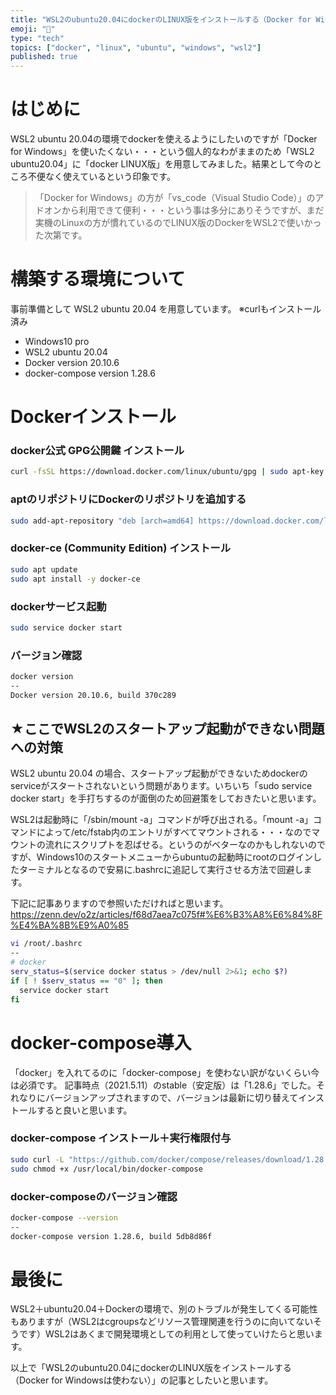 ```yaml
---
title: "WSL2のubuntu20.04にdockerのLINUX版をインストールする（Docker for Windowsは使わない）"
emoji: "🔖"
type: "tech"
topics: ["docker", "linux", "ubuntu", "windows", "wsl2"]
published: true
---
```


# はじめに
WSL2 ubuntu 20.04の環境でdockerを使えるようにしたいのですが「Docker for Windows」を使いたくない・・・という個人的なわがままのため「WSL2 ubuntu20.04」に「docker LINUX版」を用意してみました。結果として今のところ不便なく使えているという印象です。
>「Docker for Windows」の方が「vs_code（Visual Studio Code）」のアドオンから利用できて便利・・・という事は多分にありそうですが、まだ実機のLinuxの方が慣れているのでLINUX版のDockerをWSL2で使いかった次第です。
# 構築する環境について
事前準備として WSL2 ubuntu 20.04 を用意しています。
※curlもインストール済み
- Windows10 pro
- WSL2 ubuntu 20.04
- Docker version 20.10.6
- docker-compose version 1.28.6
# Dockerインストール
### docker公式 GPG公開鍵 インストール
```bash
curl -fsSL https://download.docker.com/linux/ubuntu/gpg | sudo apt-key add -
```
### aptのリポジトリにDockerのリポジトリを追加する
```bash
sudo add-apt-repository "deb [arch=amd64] https://download.docker.com/linux/ubuntu focal stable"
```
### docker-ce (Community Edition) インストール
```bash
sudo apt update
sudo apt install -y docker-ce
```
### dockerサービス起動
```bash
sudo service docker start
```
### バージョン確認
```bash
docker version
--
Docker version 20.10.6, build 370c289
```
## ★ここでWSL2のスタートアップ起動ができない問題への対策
WSL2 ubuntu 20.04 の場合、スタートアップ起動ができないためdockerのserviceがスタートされないという問題があります。いちいち「sudo service docker start」を手打ちするのが面倒のため回避策をしておきたいと思います。

WSL2は起動時に「/sbin/mount -a」コマンドが呼び出される。「mount -a」コマンドによって/etc/fstab内のエントリがすべてマウントされる・・・なのでマウントの流れにスクリプトを忍ばせる。というのがベターなのかもしれないのですが、Windows10のスタートメニューからubuntuの起動時にrootのログインしたターミナルとなるので安易に.bashrcに追記して実行させる方法で回避します。

下記に記事ありますので参照いただければと思います。
https://zenn.dev/o2z/articles/f68d7aea7c075f#%E6%B3%A8%E6%84%8F%E4%BA%8B%E9%A0%85

```bash
vi /root/.bashrc
--
# docker
serv_status=$(service docker status > /dev/null 2>&1; echo $?)
if [ ! $serv_status == "0" ]; then
  service docker start
fi
```
# docker-compose導入
「docker」を入れてるのに「docker-compose」を使わない訳がないくらい今は必須です。
記事時点（2021.5.11）のstable（安定版）は「1.28.6」でした。それなりにバージョンアップされますので、バージョンは最新に切り替えてインストールすると良いと思います。
### docker-compose インストール＋実行権限付与
```bash
sudo curl -L "https://github.com/docker/compose/releases/download/1.28.6/docker-compose-$(uname -s)-$(uname -m)" -o /usr/local/bin/docker-compose
sudo chmod +x /usr/local/bin/docker-compose
```
### docker-composeのバージョン確認
```bash
docker-compose --version
--
docker-compose version 1.28.6, build 5db8d86f
```
# 最後に
WSL2＋ubuntu20.04＋Dockerの環境で、別のトラブルが発生してくる可能性もありますが（WSL2はcgroupsなどリソース管理関連を行うのに向いてないそうです）WSL2はあくまで開発環境としての利用として使っていけたらと思います。

以上で「WSL2のubuntu20.04にdockerのLINUX版をインストールする（Docker for Windowsは使わない）」の記事としたいと思います。



